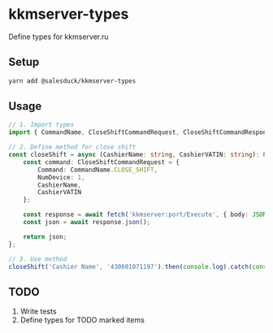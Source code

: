 # kkmserver-types

Define types for kkmserver.ru

## Setup

```sh
yarn add @salesduck/kkmserver-types
```

## Usage

```ts
// 1. Import types
import { CommandName, CloseShiftCommandRequest, CloseShiftCommandResponse } from '@salesduck/kkmserver-types';

// 2. Define method for close shift
const closeShift = async (CashierName: string, CashierVATIN: string): Promise<CloseShiftCommandResponse> => {
    const command: CloseShiftCommandRequest = {
        Command: CommandName.CLOSE_SHIFT,
        NumDevice: 1,
        CashierName,
        CashierVATIN
    };

    const response = await fetch('kkmserver:port/Execute', { body: JSON.stringify(command) });
    const json = await response.json();

    return json;
};

// 3. Use method
closeShift('Cashier Name', '430601071197').then(console.log).catch(console.error);
```

## TODO

1. Write tests
2. Define types for TODO marked items
